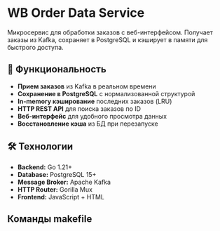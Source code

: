 # WB Order Data Service

Микросервис для обработки заказов с веб-интерфейсом. Получает заказы из Kafka, сохраняет в PostgreSQL и кэширует в памяти для быстрого доступа.

## 🚀 Функциональность

- **Прием заказов** из Kafka в реальном времени
- **Сохранение в PostgreSQL** с нормализованной структурой
- **In-memory кэширование** последних заказов (LRU)
- **HTTP REST API** для поиска заказов по ID
- **Веб-интерфейс** для удобного просмотра данных
- **Восстановление кэша** из БД при перезапуске

## 🛠 Технологии

- **Backend:** Go 1.21+
- **Database:** PostgreSQL 15+
- **Message Broker:** Apache Kafka
- **HTTP Router:** Gorilla Mux
- **Frontend:** JavaScript + HTML

## Команды makefile
